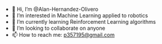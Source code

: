 - 👋 Hi, I’m @Alan-Hernandez-Olivero
- 👀 I’m interested in Machine Learning applied to robotics
- 🌱 I’m currently learning Reinforcement Learning algorithms 
- 💞️ I’m looking to collaborate on anyone
- 📫 How to reach me: p357195@gmail.com

<!---
Alan-Hernandez-Olivero/Alan-Hernandez-Olivero is a ✨ special ✨ repository because its `README.md` (this file) appears on your GitHub profile.
You can click the Preview link to take a look at your changes.
--->
